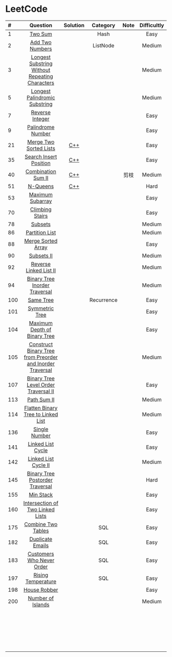 # LeetCode
| #    |                           Question                           |                           Solution                           |  Category  | Note | Difficultly |
| :--- | :----------------------------------------------------------: | :----------------------------------------------------------: | :--------: | :--: | :---------: |
| 1    |       [Two Sum](https://leetcode.com/problems/two-sum)       |                                                              |    Hash    |      |    Easy     |
| 2    | [Add Two Numbers](https://leetcode.com/problems/add-two-numbers) |                                                              |  ListNode  |      |   Medium    |
| 3    | [ Longest Substring Without Repeating Characters](https://leetcode.com/problems/longest-substring-without-repeating-characters) |                                                              |            |      |   Medium    |
| 5    | [Longest Palindromic Substring](https://leetcode.com/problems/longest-palindromic-substring) |                                                              |            |      |   Medium    |
| 7    | [Reverse Integer](https://leetcode.com/problems/reverse-integer) |                                                              |            |      |    Easy     |
| 9    | [Palindrome Number](https://leetcode.com/problems/palindrome-number) |                                                              |            |      |    Easy     |
| 21   | [Merge Two Sorted Lists](https://leetcode.com/problems/merge-two-sorted-lists) | [C++](https://github.com/Insofan/LeetCode/blob/master/CPP/ListNode/21/MergeTwoSortedLists.cpp) |            |      |    Easy     |
| 35   | [Search Insert Position](https://leetcode.com/problems/search-insert-position) | [C++](https://github.com/Insofan/LeetCode/blob/master/CPP/BinarySearch%26TreeSearch/35/SearchInsertPosition.cpp) |            |      |    Easy     |
| 40   | [Combination Sum II](https://leetcode.com/problems/combination-sum-ii) | [C++](https://github.com/Insofan/LeetCode/blob/master/CPP/Recursion%26Backtrack/40/CombinationSumII2.cpp) |            | 剪枝 |   Medium    |
| 51   |      [N-Queens](https://leetcode.com/problems/n-queens)      | [C++](https://github.com/Insofan/LeetCode/blob/master/CPP/Recursion%26Backtrack/51/N-Queens.cpp) |            |      |    Hard     |
| 53   | [Maximum Subarray](https://leetcode.com/problems/maximum-subarray) |                                                              |            |      |    Easy     |
| 70   | [Climbing Stairs](https://leetcode.com/problems/climbing-stairs) |                                                              |            |      |    Easy     |
| 78   |       [Subsets](https://leetcode.com/problems/subsets)       |                                                              |            |      |   Medium    |
| 86   | [Partition List](https://leetcode.com/problems/partition-list) |                                                              |            |      |   Medium    |
| 88   | [Merge Sorted Array](https://leetcode.com/problems/merge-sorted-array) |                                                              |            |      |    Easy     |
| 90   |    [Subsets II](https://leetcode.com/problems/subsets-ii)    |                                                              |            |      |   Medium    |
| 92   | [Reverse Linked List II](https://leetcode.com/problems/reverse-linked-list-ii) |                                                              |            |      |   Medium    |
| 94   | [Binary Tree Inorder Traversal](https://leetcode.com/problems/binary-tree-inorder-traversal) |                                                              |            |      |   Medium    |
| 100  |     [Same Tree](https://leetcode.com/problems/same-tree)     |                                                              | Recurrence |      |    Easy     |
| 101  | [ Symmetric Tree](https://leetcode.com/problems/symmetric-tree) |                                                              |            |      |    Easy     |
| 104  | [Maximum Depth of Binary Tree](https://leetcode.com/problems/maximum-depth-of-binary-tree) |                                                              |            |      |    Easy     |
| 105  | [Construct Binary Tree from Preorder and Inorder Traversal](https://leetcode.com/problems/construct-binary-tree-from-preorder-and-inorder-traversal) |                                                              |            |      |   Medium    |
| 107  | [Binary Tree Level Order Traversal II](https://leetcode.com/problems/binary-tree-level-order-traversal-ii) |                                                              |            |      |    Easy     |
| 113  |   [Path Sum II](https://leetcode.com/problems/path-sum-ii)   |                                                              |            |      |   Medium    |
| 114  | [Flatten Binary Tree to Linked List](https://leetcode.com/problems/flatten-binary-tree-to-linked-list) |                                                              |            |      |   Medium    |
| 136  | [Single Number](https://leetcode.com/problems/single-number) |                                                              |            |      |    Easy     |
| 141  | [ Linked List Cycle](https://leetcode.com/problems/linked-list-cycle) |                                                              |            |      |    Easy     |
| 142  | [ Linked List Cycle II](https://leetcode.com/problems/linked-list-cycle-ii) |                                                              |            |      |   Medium    |
| 145  | [Binary Tree Postorder Traversal](https://leetcode.com/problems/binary-tree-postorder-traversal) |                                                              |            |      |    Hard     |
| 155  |     [Min Stack](https://leetcode.com/problems/min-stack)     |                                                              |            |      |    Easy     |
| 160  | [Intersection of Two Linked Lists](https://leetcode.com/problems/intersection-of-two-linked-lists) |                                                              |            |      |    Easy     |
| 175  | [ Combine Two Tables](https://leetcode.com/problems/combine-two-tables) |                                                              |    SQL     |      |    Easy     |
| 182  | [Duplicate Emails](https://leetcode.com/problems/duplicate-emails) |                                                              |    SQL     |      |    Easy     |
| 183  | [Customers Who Never Order](https://leetcode.com/problems/customers-who-never-order) |                                                              |    SQL     |      |    Easy     |
| 197  | [Rising Temperature](https://leetcode.com/problems/rising-temperature) |                                                              |    SQL     |      |    Easy     |
| 198  |  [House Robber](https://leetcode.com/problems/house-robber)  |                                                              |            |      |    Easy     |
| 200  | [Number of Islands](https://leetcode.com/problems/number-of-islands) |                                                              |            |      |   Medium    |
|      |                                                              |                                                              |            |      |             |
|      |                                                              |                                                              |            |      |             |
|      |                                                              |                                                              |            |      |             |
|      |                                                              |                                                              |            |      |             |
|      |                                                              |                                                              |            |      |             |
|      |                                                              |                                                              |            |      |             |
|      |                                                              |                                                              |            |      |             |
|      |                                                              |                                                              |            |      |             |
|      |                                                              |                                                              |            |      |             |
|      |                                                              |                                                              |            |      |             |
|      |                                                              |                                                              |            |      |             |
|      |                                                              |                                                              |            |      |             |
|      |                                                              |                                                              |            |      |             |
|      |                                                              |                                                              |            |      |             |
|      |                                                              |                                                              |            |      |             |
|      |                                                              |                                                              |            |      |             |
|      |                                                              |                                                              |            |      |             |
|      |                                                              |                                                              |            |      |             |
|      |                                                              |                                                              |            |      |             |
|      |                                                              |                                                              |            |      |             |
|      |                                                              |                                                              |            |      |             |
|      |                                                              |                                                              |            |      |             |


